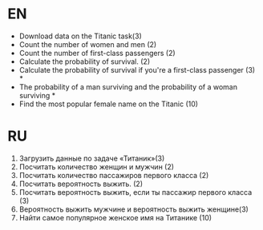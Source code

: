 # EN

* Download data on the Titanic task(3)
* Count the number of women and men (2)
* Count the number of first-class passengers (2)
* Calculate the probability of survival. (2)
* Calculate the probability of survival if you're a first-class passenger (3) *
* The probability of a man surviving and the probability of a woman surviving *
* Find the most popular female name on the Titanic (10)

# **RU**

1. Загрузить данные по задаче «Титаник»(3)
2. Посчитать количество женщин и мужчин (2)
3. Посчитать количество пассажиров первого класса (2)
4. Посчитать вероятность выжить. (2)
5. Посчитать вероятность выжить, если ты пассажир первого класса (3)
6. Вероятность выжить мужчине и вероятность выжить женщине(3)
7. Найти самое популярное женское имя на Титанике (10)
